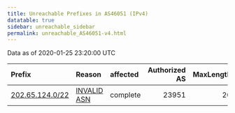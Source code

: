 ```yaml
---
title: Unreachable Prefixes in AS46051 (IPv4)
datatable: true
sidebar: unreachable_sidebar
permalink: unreachable_AS46051-v4.html
---
```


Data as of 2020-01-25 23:20:00 UTC


<div class="datatable-begin"></div>

| Prefix                                                   | Reason                                                                                                 | affected   |   Authorized AS |   MaxLength | Anchor                                       |   unreachable /24s |
|:---------------------------------------------------------|:-------------------------------------------------------------------------------------------------------|:-----------|----------------:|------------:|:---------------------------------------------|-------------------:|
| [202.65.124.0/22](https://stat.ripe.net/202.65.124.0/22) | [INVALID ASN](https://rpki-validator.ripe.net/announcement-preview?asn=AS46051&prefix=202.65.124.0/22) | complete   |           23951 |          20 | [APNIC](unreachable_APNIC_RPKI_Root-v4.html) |                  4 |

<div class="datatable-end"></div>